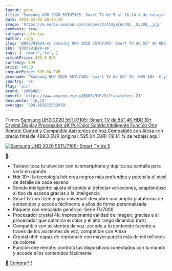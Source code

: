 ```yaml
---
layout: post
title: 'Samsung UHD 2020 55TU7105- Smart TV de 5 al 16.14 % de rebaja'
date: 2021-02-02 08:49:28
image: 'https://m.media-amazon.com/images/I/41UyXIAnf8L._SL200_.jpg'
comments: true
category: ofertas
author: ring
slug: 'B083V91BV9-es Samsung UHD 2020 55TU7105- Smart TV de 55" 4K HDR 10+...'
sku: 'B083V91BV9-es'
tags: [ 'smart','tv', ]
actualPrice: 499.0 EUR
currency: EUR
price: 499.0
comparePrice: 595.04 EUR
prodname: 'Samsung UHD 2020 55TU7105- Smart TV de 55" 4K  HDR 10+  Crystal Display  Procesador 4K  PurColor  Sonido Inteligente  Función One Remote Control y Compatible Asistentes de Voz  Compatible con Alexa'
country: 'es'
flag: '🇪🇸'
brand: 'SAMSUNG'
buyurl: 'https://www.amazon.es/dp/B083V91BV9/?tag=tolees-21'
descuento: '16.14'
average: '504.852815533979'
---
```


Tienes [Samsung UHD 2020 55TU7105- Smart TV de 55" 4K  HDR 10+  Crystal Display  Procesador 4K  PurColor  Sonido Inteligente  Función One Remote Control y Compatible Asistentes de Voz  Compatible con Alexa](https://www.amazon.es/dp/B083V91BV9/?tag=tolees-21) con precio final de  499.0 EUR (original: 595.04 EUR) (16.14 %  de rebaja) aqui!

[![Samsung UHD 2020 55TU7105- Smart TV de 5](https://m.media-amazon.com/images/I/41UyXIAnf8L._SL200_.jpg)](https://www.amazon.es/dp/B083V91BV9/?tag=tolees-21)

🔎:

- Taview: toca tu televisor con tu smartphone y duplica su pantalla para verla en grande
- Hdr 10+: la tecnología hdr crea negros más profundos y potencía el nivel de detalle de cada escena
- Sonido inteligente: ajusta el sonido al detectar variaciones, adaptándose al tipo de escena gracias a la inteligencia
- Smart tv con tizen y guía universal: descubre una amplia plataforma de contenidos y accede fácilmente a ellos de forma personalizada
- Paquete con embalado genérico: Serie TU7000
- Procesador crystal 4k: impresionante calidad de imagen, gracias a al procesador que optimiza el color y el alto rango dinámico (hdr)
- Compatible con asistentes de voz: accede a tu contenido favorito a través de los asistentes de voz, compatible con Alexa
- Crystal uhd: capaz de reproducir con mayor pureza más de mil millones de colores
- Función one remote: controla tus dispositivos conectados con tu mando y accede a los contenidos fácilmente

[🛒 Comprar!!!](https://www.amazon.es/dp/B083V91BV9/?tag=tolees-21)
